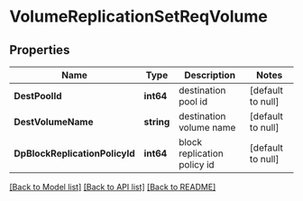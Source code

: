 # VolumeReplicationSetReqVolume

## Properties
Name | Type | Description | Notes
------------ | ------------- | ------------- | -------------
**DestPoolId** | **int64** | destination pool id | [default to null]
**DestVolumeName** | **string** | destination volume name | [default to null]
**DpBlockReplicationPolicyId** | **int64** | block replication policy id | [default to null]

[[Back to Model list]](../README.md#documentation-for-models) [[Back to API list]](../README.md#documentation-for-api-endpoints) [[Back to README]](../README.md)



